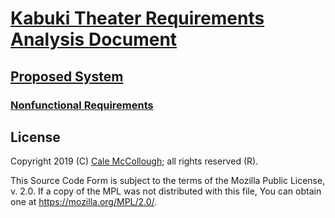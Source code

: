 # [Kabuki Theater Requirements Analysis Document](../../readme.md)

## [Proposed System](../readme.md)

### [Nonfunctional Requirements](./readme.md)

## License

Copyright 2019 (C) [Cale McCollough](https://calemccollough.github.io); all rights reserved (R).

This Source Code Form is subject to the terms of the Mozilla Public License, v. 2.0. If a copy of the MPL was not distributed with this file, You can obtain one at <https://mozilla.org/MPL/2.0/>.
